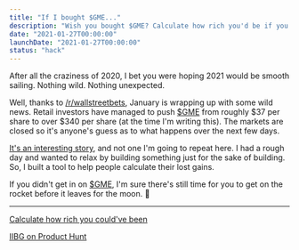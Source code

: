 ```yaml
---
title: "If I bought $GME..."
description: "Wish you bought $GME? Calculate how rich you'd be if you did."
date: "2021-01-27T00:00:00"
launchDate: "2021-01-27T00:00:00"
status: "hack"
---
```


After all the craziness of 2020, I bet you were hoping 2021 would be smooth sailing. Nothing wild. Nothing unexpected.

Well, thanks to [/r/wallstreetbets](https://reddit.com/r/wallstreetbets), January is wrapping up with some wild news. Retail investors have managed to push [$GME](https://finance.yahoo.com/quote/GME?p=GME&.tsrc=fin-srch) from roughly $37 per share to over $340 per share (at the time I'm writing this). The markets are closed so it's anyone's guess as to what happens over the next few days.

[It's an interesting story](https://www.cnbc.com/2021/01/27/gamestop-mania-explained-how-the-reddit-retail-trading-crowd-ran-over-wall-street-pros.html), and not one I'm going to repeat here. I had a rough day and wanted to relax by building something just for the sake of building. So, I built a tool to help people calculate their lost gains.

If you didn't get in on [$GME](https://finance.yahoo.com/quote/GME?p=GME&.tsrc=fin-srch), I'm sure there's still time for you to get on the rocket before it leaves for the moon. 🚀

---

[Calculate how rich you could've been](https://ifiboughtgme.vercel.app/)

[IIBG on Product Hunt](https://www.producthunt.com/posts/if-i-bought-gme)
